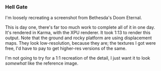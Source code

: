 ### Hell Gate

I'm loosely recreating a screenshot from Bethesda's Doom Eternal.

This is day one, there's far too much work to complete all of it in one day.
It's rendered in Karma, with the XPU renderer. It took 1:13 to render this output.
Note that the ground and rocky platform are using displacement maps. They look
low-resolution, because they are; the textures I got were free, I'd have to pay
to get higher-res versions of the same.

I'm not going to try for a 1:1 recreation of the detail, I just want it to look
_somewhat_ like the reference image.
